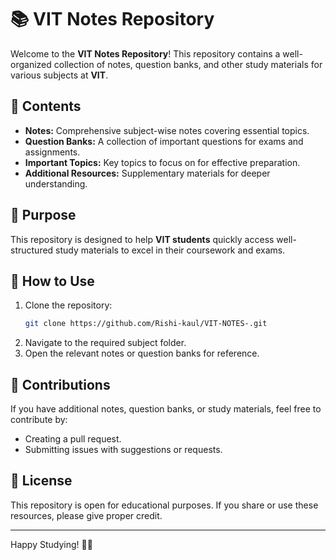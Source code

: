 # 📚 VIT Notes Repository

Welcome to the **VIT Notes Repository**! This repository contains a well-organized collection of notes, question banks, and other study materials for various subjects at **VIT**.

## 📖 Contents
- **Notes:** Comprehensive subject-wise notes covering essential topics.
- **Question Banks:** A collection of important questions for exams and assignments.
- **Important Topics:** Key topics to focus on for effective preparation.
- **Additional Resources:** Supplementary materials for deeper understanding.

## 🎯 Purpose
This repository is designed to help **VIT students** quickly access well-structured study materials to excel in their coursework and exams.

## 📌 How to Use
1. Clone the repository:
   ```bash
   git clone https://github.com/Rishi-kaul/VIT-NOTES-.git
   ```
2. Navigate to the required subject folder.
3. Open the relevant notes or question banks for reference.

## 🤝 Contributions
If you have additional notes, question banks, or study materials, feel free to contribute by:
- Creating a pull request.
- Submitting issues with suggestions or requests.

## 📜 License
This repository is open for educational purposes. If you share or use these resources, please give proper credit.

---
Happy Studying! 📖🚀


